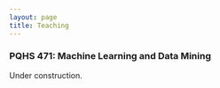 ```yaml
---
layout: page
title: Teaching
---
```


### PQHS 471: Machine Learning and Data Mining
Under construction.

